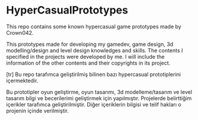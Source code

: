 # HyperCasualPrototypes
 This repo contains some known hypercasual game prototypes made by Crown042.
 
 This prototypes made for developing my gamedev, game design, 3d modelling/design and level design knowledges and skills.
 The contents I specified in the projects were developed by me. I will include the information of the other contents and their copyrights in its project.
 
 
 [tr]
 Bu repo tarafımca geliştirilmiş bilinen bazı hypercasual prototiplerini içermektedir.
 
 Bu prototipler oyun geliştirme, oyun tasarımı, 3d modelleme/tasarım ve level tasarım bilgi ve becerilerimi geliştirmek için yapılmıştır.
 Projelerde belirttiğim içerikler tarafımca geliştirilmiştir. Diğer içeriklerin bilgisi ve telif hakları o projenin içinde verilmiştir.
